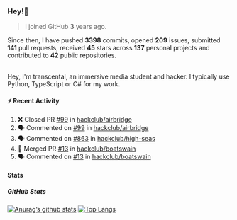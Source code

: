 ### Hey!👋
<!-- [![Banner](banner.png)](https://dillonb07.is-a.dev) -->


> I joined GitHub **3** years ago.

Since then, I have pushed **3398** commits, opened **209** issues, submitted **141** pull requests, received **45** stars across **137** personal projects and contributed to **42** public repositories.

<br>
Hey, I'm transcental, an immersive media student and hacker. I typically use Python, TypeScript or C# for my work.

<br>

#### :zap: Recent Activity

<!--START_SECTION:activity-->
1. ❌ Closed PR [#99](https://github.com/hackclub/airbridge/pull/99) in [hackclub/airbridge](https://github.com/hackclub/airbridge)
2. 🗣 Commented on [#99](https://github.com/hackclub/airbridge/pull/99#issuecomment-2513250688) in [hackclub/airbridge](https://github.com/hackclub/airbridge)
3. 🗣 Commented on [#863](https://github.com/hackclub/high-seas/issues/863#issuecomment-2512836518) in [hackclub/high-seas](https://github.com/hackclub/high-seas)
4. 🎉 Merged PR [#13](https://github.com/hackclub/boatswain/pull/13) in [hackclub/boatswain](https://github.com/hackclub/boatswain)
5. 🗣 Commented on [#13](https://github.com/hackclub/boatswain/pull/13#issuecomment-2511462296) in [hackclub/boatswain](https://github.com/hackclub/boatswain)
<!--END_SECTION:activity-->

#### Stats

##### GitHub Stats
[![Anurag’s github stats](https://github-readme-stats.vercel.app/api?username=transcental&show_icons=true&theme=radical)](https://github.com/transcental)
[![Top Langs](https://github-readme-stats.vercel.app/api/top-langs/?username=transcental&layout=compact&theme=radical)](https://github.com/transcental)
